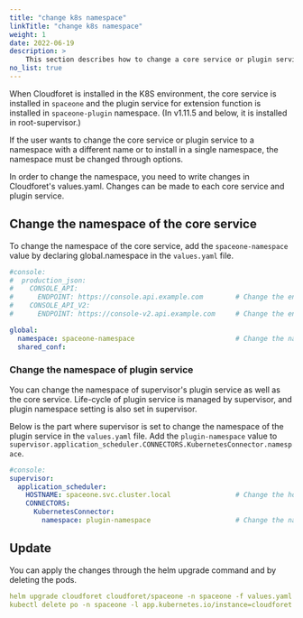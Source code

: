 ```yaml
---
title: "change k8s namespace"
linkTitle: "change k8s namespace"
weight: 1
date: 2022-06-19
description: >
    This section describes how to change a core service or plugin service to a namespace with a different name.
no_list: true
---
```

When Cloudforet is installed in the K8S environment, the core service is installed in `spaceone` and the plugin service for extension function is installed in `spaceone-plugin` namespace. (In v1.11.5 and below, it is installed in root-supervisor.)

If the user wants to change the core service or plugin service to a namespace with a different name or to install in a single namespace, the namespace must be changed through options.

In order to change the namespace, you need to write changes in Cloudforet's values.yaml. Changes can be made to each core service and plugin service.

## Change the namespace of the core service
To change the namespace of the core service, add the `spaceone-namespace` value by declaring global.namespace in the `values.yaml` file.
``` yaml
#console:
#  production_json:
#    CONSOLE_API:
#      ENDPOINT: https://console.api.example.com        # Change the endpoint
#    CONSOLE_API_V2:
#      ENDPOINT: https://console-v2.api.example.com     # Change the endpoint

global:
  namespace: spaceone-namespace                         # Change the namespace
  shared_conf:
```

### Change the namespace of plugin service

You can change the namespace of supervisor's plugin service as well as the core service. Life-cycle of plugin service is managed by supervisor, and plugin namespace setting is also set in supervisor.

Below is the part where supervisor is set to change the namespace of the plugin service in the `values.yaml` file. Add the `plugin-namespace` value to `supervisor.application_scheduler.CONNECTORS.KubernetesConnector.namespace`.
``` yaml
#console:
supervisor:
  application_scheduler:
    HOSTNAME: spaceone.svc.cluster.local                # Change the hostname
    CONNECTORS:
      KubernetesConnector:
        namespace: plugin-namespace                     # Change the namespace
```
## Update

You can apply the changes through the helm upgrade command and by deleting the pods.

```yaml
helm upgrade cloudforet cloudforet/spaceone -n spaceone -f values.yaml
kubectl delete po -n spaceone -l app.kubernetes.io/instance=cloudforet
```